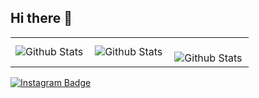 ## Hi there 👋
<table>
  <tr>
    <td>
      <img
        align="left"
        src="https://github-readme-stats.vercel.app/api?username=iuricode&theme=dark&hide_border=false&include_all_commits=true"
        alt="Github Stats"
      />
    </td>
    <td>
      <img
        align="left"
        src="https://github-readme-stats.vercel.app/api/top-langs/?username=ThailaSchmidt&theme=dark&hide_border=false&include_all_commits=true&count_private=true&layout=compact"
        alt="Github Stats"
      />
    </td>
    <td>
      <br />
      <img
        align="left"
        src="https://github-readme-streak-stats.herokuapp.com/?user=ThailaSchmidt&theme=dark&hide_border=false"
        alt="Github Stats"
      />
    </td>
  </tr>
</table>

[![Instagram Badge](https://img.shields.io/badge/Instagram-E4405F?style=for-the-badge&logo=instagram&logoColor=white)](https://www.instagram.com/)

